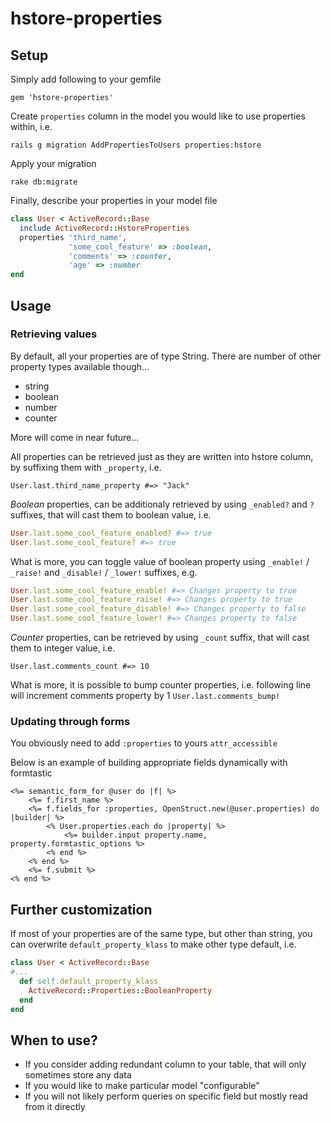 hstore-properties
=================

Setup
-----

Simply add following to your gemfile

`gem 'hstore-properties'`

Create `properties` column in the model you would like to use properties within, i.e.

`rails g migration AddPropertiesToUsers properties:hstore`

Apply your migration

`rake db:migrate`

Finally, describe your properties in your model file 

```ruby
class User < ActiveRecord::Base
  include ActiveRecord::HstoreProperties
  properties 'third_name', 
             'some_cool_feature' => :boolean, 
             'comments' => :counter,
             'age' => :number
end
```

Usage
-----

### Retrieving values

By default, all your properties are of type String. There are number of other property types available though...

* string
* boolean
* number
* counter

More will come in near future...

All properties can be retrieved just as they are written into hstore column, by suffixing them with `_property`, i.e.

`User.last.third_name_property #=> "Jack"`

*Boolean* properties, can be additionaly retrieved by using `_enabled?` and `?` suffixes, that will cast them to boolean value, i.e.

```ruby
User.last.some_cool_feature_enabled? #=> true
User.last.some_cool_feature? #=> true
```

What is more, you can toggle value of boolean property using `_enable!` / `_raise!` and `_disable!` / `_lower!` suffixes, e.g.

```ruby
User.last.some_cool_feature_enable! #=> Changes property to true
User.last.some_cool_feature_raise! #=> Changes property to true
User.last.some_cool_feature_disable! #=> Changes property to false
User.last.some_cool_feature_lower! #=> Changes property to false
```

*Counter* properties, can be retrieved by using `_count` suffix, that will cast them to integer value, i.e.

`User.last.comments_count #=> 10`

What is more, it is possible to bump counter properties, i.e. following line will increment comments property by 1
`User.last.comments_bump!`


### Updating through forms

You obviously need to add `:properties` to yours `attr_accessible`

Below is an example of building appropriate fields dynamically with formtastic


```erb
<%= semantic_form_for @user do |f| %>
    <%= f.first_name %>
    <%= f.fields_for :properties, OpenStruct.new(@user.properties) do |builder| %>
        <% User.properties.each do |property| %>
            <%= builder.input property.name, property.formtastic_options %>
        <% end %>
    <% end %>
    <%= f.submit %>
<% end %>
```

Further customization
---------------------

If most of your properties are of the same type, but other than string, you can overwrite `default_property_klass` to make other type default, i.e.

```ruby
class User < ActiveRecord::Base
#...
  def self.default_property_klass
    ActiveRecord::Properties::BooleanProperty
  end
end
```

When to use?
------------

* If you consider adding redundant column to your table, that will only sometimes store any data
* If you would like to make particular model "configurable"
* If you will not likely perform queries on specific field but mostly read from it directly

